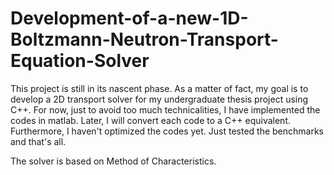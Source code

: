 # Development-of-a-new-1D-Boltzmann-Neutron-Transport-Equation-Solver
This project is still in its nascent phase. As a matter of fact, my goal is to develop a 2D transport solver for my undergraduate thesis project using C++. For now, just to avoid too much technicalities, I have implemented the codes in matlab. Later, I will convert each code to a C++ equivalent. Furthermore, I haven't optimized the codes yet. Just tested the benchmarks and that's all.

The solver is based on Method of Characteristics.
